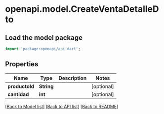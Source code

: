 # openapi.model.CreateVentaDetalleDto

## Load the model package
```dart
import 'package:openapi/api.dart';
```

## Properties
Name | Type | Description | Notes
------------ | ------------- | ------------- | -------------
**productoId** | **String** |  | [optional] 
**cantidad** | **int** |  | [optional] 

[[Back to Model list]](../README.md#documentation-for-models) [[Back to API list]](../README.md#documentation-for-api-endpoints) [[Back to README]](../README.md)


